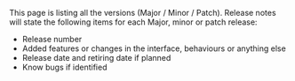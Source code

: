 This page is listing all the versions (Major / Minor / Patch). Release notes will state the following items for each Major, minor or patch release:

- Release number
- Added features or changes in the interface, behaviours or anything else
- Release date and retiring date if planned
- Know bugs if identified
